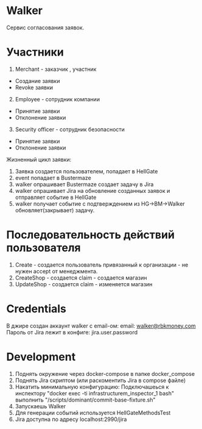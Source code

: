 # Walker
Сервис согласования заявок. 

# Участники
1. Merchant - заказчик , участник 
 * Создание заявки
 * Revoke заявки 
2. Employee - сотрудник компании 
 * Принятие заявки 
 * Отклонение заявки 
3. Security officer - сотрудник безопасности
 * Принятие заявки 
 * Отклонение заявки 
 
Жизненный цикл заявки:
 1. Заявка создается пользователем, попадает в HellGate
 2. event попадает в Bustermaze
 3. walker опрашивает Bustermaze создает задачу в Jira
 4. walker опрашивает Jira на обновление созданных заявок и отправляет событие в HellGate
 5. walker получает событие c подтверждением из HG->BM->Walker обновляет(закрывает) задачу.


# Последовательность действий пользователя 
 1. Create - создается пользователь привязанный к организации - не нужен accept от менеджмента.
 2. CreateShop - создается claim - создается магазин 
 3. UpdateShop -  создается claim - изменяется магазин

 
# Credentials
В джире создан аккаунт walker с email-ом:
email: walker@rbkmoney.com 
Пароль от Jira лежит в конфиге: jira.user.password
 
# Development 
1. Поднять окружение через docker-compose в папке docker_compose
2. Поднять Jira скриптом (или раскоментить Jira в compose файлe)
3. Накатить минимальную конфигурацию:
   Подключашеься к инспектору "docker exec -ti  infrastructurem_inspector_1 bash" 
   выполнить "/scripts/dominant/commit-base-fixture.sh"
4. Запускаешь Walker
5. Для генерации событий используется HellGateMethodsTest
6. Jira доступна по адресу localhost:2990/jira


